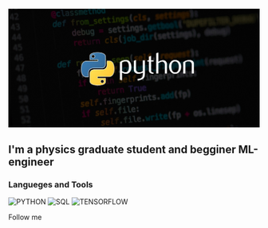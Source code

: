 ![Header](https://github.com/ArtGrig/ArtGrig/blob/main/assets/python_AIM.jpg)

## I'm a physics graduate student and begginer ML-engineer

### Langueges and Tools
![PYTHON](https://img.shields.io/badge/-PYTHON-000000?style=for-the-badge&logo=python)
![SQL](https://img.shields.io/badge/-SQL-000000?style=for-the-badge&logo=SQL)
![TENSORFLOW](https://img.shields.io/badge/-TENSORFLOW-000000?style=for-the-badge&logo=TENSORFLOW)

Follow me